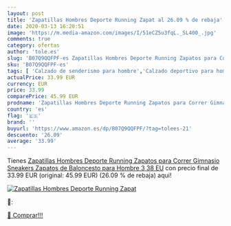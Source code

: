 ```yaml
---
layout: post
title: 'Zapatillas Hombres Deporte Running Zapat al 26.09 % de rebaja'
date: 2020-03-13 16:20:51
image: 'https://m.media-amazon.com/images/I/51eCZ5u3fqL._SL400_.jpg'
comments: true
category: ofertas
author: 'tole.es'
slug: 'B07Q9QQFPF-es Zapatillas Hombres Deporte Running Zapatos para Correr...'
sku: 'B07Q9QQFPF-es'
tags: [ 'Calzado de senderismo para hombre','Calzado deportivo para hombre','Chanclas y sandalias de piscina para hombre','Zapatillas de senderismo para hombre','Zapatillas y calzado deportivo para hombre','Zapatos','Zapatos para hombre','Zapatos y complementos','zapatos', ]
actualPrice: 33.99 EUR
currency: EUR
price: 33.99
comparePrice: 45.99 EUR
prodname: 'Zapatillas Hombres Deporte Running Zapatos para Correr Gimnasio Sneakers Zapatos de Baloncesto para Hombre  3  38 EU'
country: 'es'
flag: '🇪🇸'
brand: ''
buyurl: 'https://www.amazon.es/dp/B07Q9QQFPF/?tag=tolees-21'
descuento: '26.09'
average: '33.99'
---
```


Tienes [Zapatillas Hombres Deporte Running Zapatos para Correr Gimnasio Sneakers Zapatos de Baloncesto para Hombre  3  38 EU](https://www.amazon.es/dp/B07Q9QQFPF/?tag=tolees-21) con precio final de  33.99 EUR (original: 45.99 EUR) (26.09 %  de rebaja) aqui!

[![Zapatillas Hombres Deporte Running Zapat](https://m.media-amazon.com/images/I/51eCZ5u3fqL._SL400_.jpg)](https://www.amazon.es/dp/B07Q9QQFPF/?tag=tolees-21)

🔎:


[🛒 Comprar!!!](https://www.amazon.es/dp/B07Q9QQFPF/?tag=tolees-21)
